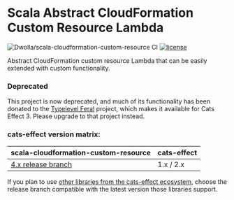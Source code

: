 # Scala Abstract CloudFormation Custom Resource Lambda

![Dwolla/scala-cloudformation-custom-resource CI](https://github.com/Dwolla/scala-cloudformation-custom-resource/actions/workflows/ci.yml/badge.svg)
[![license](https://img.shields.io/github/license/Dwolla/scala-cloudformation-custom-resource.svg?style=flat-square)]()

Abstract CloudFormation custom resource Lambda that can be easily extended with custom functionality.

### Deprecated

This project is now deprecated, and much of its functionality has been donated to the [Typelevel Feral](https://github.com/typelevel/feral/) project, which makes it available for Cats Effect 3. Please upgrade to that project instead.

### cats-effect version matrix:

|scala-cloudformation-custom-resource | cats-effect |
|------|-------|
|[4.x release branch](https://github.com/Dwolla/scala-cloudformation-custom-resource/tree/4.x)|1.x / 2.x|

If you plan to use [other libraries from the cats-effect ecosystem](https://github.com/typelevel/cats-effect#libraries), choose the release branch compatible with the latest version those libraries support.
